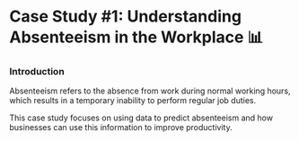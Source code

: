 # Case Study #1: Understanding Absenteeism in the Workplace 📊

### Introduction

Absenteeism refers to the absence from work during normal working hours, which results in a temporary inability to perform regular job duties.


This case study focuses on using data to predict absenteeism and how businesses can use this information to improve productivity.
